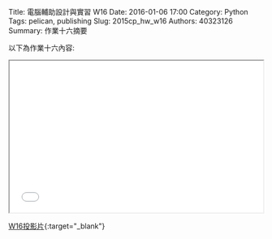 Title: 電腦輔助設計與實習  W16
Date: 2016-01-06 17:00
Category: Python
Tags: pelican, publishing
Slug: 2015cp_hw_w16
Authors: 40323126
Summary: 作業十六摘要

以下為作業十六內容:

<iframe src="40323126_cp_w16.html" width="500" height="300"></iframe>

[W16投影片](40323126_cp_w16.html){:target="_blank"}




